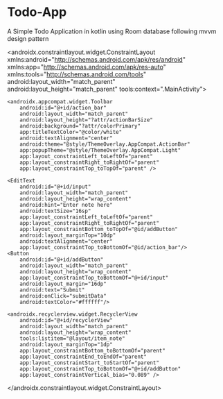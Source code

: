 # Todo-App
A Simple Todo Application in kotlin using Room database following mvvm design pattern
<?xml version="1.0" encoding="utf-8"?>
<androidx.constraintlayout.widget.ConstraintLayout xmlns:android="http://schemas.android.com/apk/res/android"
    xmlns:app="http://schemas.android.com/apk/res-auto"
    xmlns:tools="http://schemas.android.com/tools"
    android:layout_width="match_parent"
    android:layout_height="match_parent"
    tools:context=".MainActivity">

    <androidx.appcompat.widget.Toolbar
        android:id="@+id/action_bar"
        android:layout_width="match_parent"
        android:layout_height="?attr/actionBarSize"
        android:background="?attr/colorPrimary"
        app:titleTextColor="@color/white"
        android:textAlignment="center"
        android:theme="@style/ThemeOverlay.AppCompat.ActionBar"
        app:popupTheme="@style/ThemeOverlay.AppCompat.Light"
        app:layout_constraintLeft_toLeftOf="parent"
        app:layout_constraintRight_toRightOf="parent"
        app:layout_constraintTop_toTopOf="parent" />

    <EditText
        android:id="@+id/input"
        android:layout_width="match_parent"
        android:layout_height="wrap_content"
        android:hint="Enter note here"
        android:textSize="16sp"
        app:layout_constraintLeft_toLeftOf="parent"
        app:layout_constraintRight_toRightOf="parent"
        app:layout_constraintBottom_toTopOf="@id/addButton"
        android:layout_marginTop="10dp"
        android:textAlignment="center"
        app:layout_constraintTop_toBottomOf="@id/action_bar"/>
    <Button
        android:id="@+id/addButton"
        android:layout_width="match_parent"
        android:layout_height="wrap_content"
        app:layout_constraintTop_toBottomOf="@+id/input"
        android:layout_margin="16dp"
        android:text="Submit"
        android:onClick="submitData"
        android:textColor="#ffffff"/>

    <androidx.recyclerview.widget.RecyclerView
        android:id="@+id/recyclerView"
        android:layout_width="match_parent"
        android:layout_height="wrap_content"
        tools:listitem="@layout/item_note"
        android:layout_marginTop="1dp"
        app:layout_constraintBottom_toBottomOf="parent"
        app:layout_constraintEnd_toEndOf="parent"
        app:layout_constraintStart_toStartOf="parent"
        app:layout_constraintTop_toBottomOf="@+id/addButton"
        app:layout_constraintVertical_bias="0.089" />


</androidx.constraintlayout.widget.ConstraintLayout>
